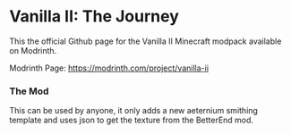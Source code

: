# Vanilla II: The Journey
This the official Github page for the Vanilla II Minecraft modpack available on Modrinth.

Modrinth Page: https://modrinth.com/project/vanilla-ii

### The Mod
This can be used by anyone, it only adds a new aeternium smithing template and uses json to get the texture from the BetterEnd mod.
